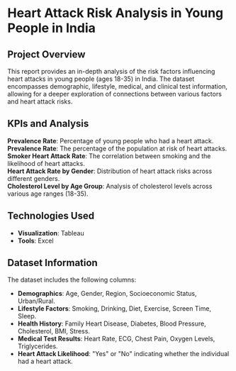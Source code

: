 # Heart Attack Risk Analysis in Young People in India

## Project Overview
This report provides an in-depth analysis of the risk factors influencing heart attacks in young people (ages 18-35) in India. The dataset encompasses demographic, lifestyle, medical, and clinical test information, allowing for a deeper exploration of connections between various factors and heart attack risks.

## KPIs and Analysis
**Prevalence Rate**: Percentage of young people who had a heart attack.<br>
**Prevalence Rate**: The percentage of the population at risk of heart attacks.<br>
**Smoker Heart Attack Rate**: The correlation between smoking and the likelihood of heart attacks.<br>
**Heart Attack Rate by Gender**: Distribution of heart attack risks across different genders.<br>
**Cholesterol Level by Age Group**: Analysis of cholesterol levels across various age ranges (18-35).<br>


## Technologies Used
- **Visualization**: Tableau
- **Tools**: Excel

## Dataset Information

The dataset includes the following columns:

- **Demographics**: Age, Gender, Region, Socioeconomic Status, Urban/Rural.
- **Lifestyle Factors**: Smoking, Drinking, Diet, Exercise, Screen Time, Sleep.
- **Health History**: Family Heart Disease, Diabetes, Blood Pressure, Cholesterol, BMI, Stress.
- **Medical Test Results**: Heart Rate, ECG, Chest Pain, Oxygen Levels, Triglycerides.
- **Heart Attack Likelihood**: "Yes" or "No" indicating whether the individual had a heart attack.


